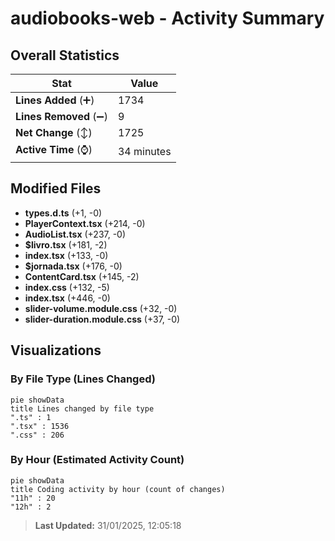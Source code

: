 # audiobooks-web - Activity Summary 

## Overall Statistics

| Stat                   | Value                                                             |
| ---------------------- | ----------------------------------------------------------------- |
| **Lines Added** (➕)   | 1734                                          |
| **Lines Removed** (➖) | 9                                        |
| **Net Change** (↕)    | 1725                |
| **Active Time** (⌚)   | 34 minutes |


## Modified Files
- **types.d.ts** (+1, -0)
- **PlayerContext.tsx** (+214, -0)
- **AudioList.tsx** (+237, -0)
- **$livro.tsx** (+181, -2)
- **index.tsx** (+133, -0)
- **$jornada.tsx** (+176, -0)
- **ContentCard.tsx** (+145, -2)
- **index.css** (+132, -5)
- **index.tsx** (+446, -0)
- **slider-volume.module.css** (+32, -0)
- **slider-duration.module.css** (+37, -0)

## Visualizations

### By File Type (Lines Changed)

```mermaid
pie showData
title Lines changed by file type
".ts" : 1
".tsx" : 1536
".css" : 206
```

### By Hour (Estimated Activity Count)

```mermaid
pie showData
title Coding activity by hour (count of changes)
"11h" : 20
"12h" : 2
```


> **Last Updated:** 31/01/2025, 12:05:18